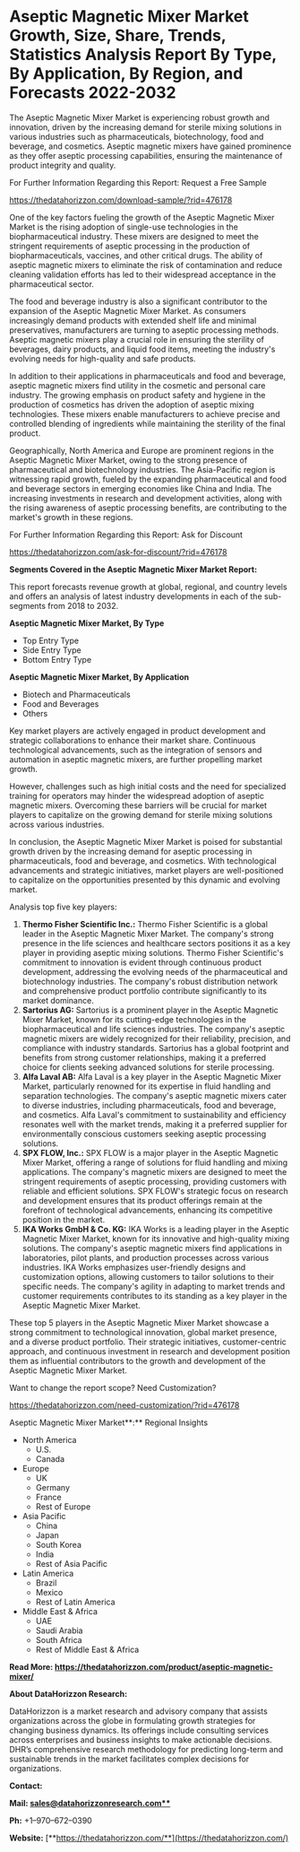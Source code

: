 ﻿# **Aseptic Magnetic Mixer Market Growth, Size, Share, Trends, Statistics Analysis Report By Type, By Application, By Region, and Forecasts 2022-2032**

The Aseptic Magnetic Mixer Market is experiencing robust growth and innovation, driven by the increasing demand for sterile mixing solutions in various industries such as pharmaceuticals, biotechnology, food and beverage, and cosmetics. Aseptic magnetic mixers have gained prominence as they offer aseptic processing capabilities, ensuring the maintenance of product integrity and quality.

For Further Information Regarding this Report: Request a Free Sample

<https://thedatahorizzon.com/download-sample/?rid=476178>

One of the key factors fueling the growth of the Aseptic Magnetic Mixer Market is the rising adoption of single-use technologies in the biopharmaceutical industry. These mixers are designed to meet the stringent requirements of aseptic processing in the production of biopharmaceuticals, vaccines, and other critical drugs. The ability of aseptic magnetic mixers to eliminate the risk of contamination and reduce cleaning validation efforts has led to their widespread acceptance in the pharmaceutical sector.

The food and beverage industry is also a significant contributor to the expansion of the Aseptic Magnetic Mixer Market. As consumers increasingly demand products with extended shelf life and minimal preservatives, manufacturers are turning to aseptic processing methods. Aseptic magnetic mixers play a crucial role in ensuring the sterility of beverages, dairy products, and liquid food items, meeting the industry's evolving needs for high-quality and safe products.

In addition to their applications in pharmaceuticals and food and beverage, aseptic magnetic mixers find utility in the cosmetic and personal care industry. The growing emphasis on product safety and hygiene in the production of cosmetics has driven the adoption of aseptic mixing technologies. These mixers enable manufacturers to achieve precise and controlled blending of ingredients while maintaining the sterility of the final product.

Geographically, North America and Europe are prominent regions in the Aseptic Magnetic Mixer Market, owing to the strong presence of pharmaceutical and biotechnology industries. The Asia-Pacific region is witnessing rapid growth, fueled by the expanding pharmaceutical and food and beverage sectors in emerging economies like China and India. The increasing investments in research and development activities, along with the rising awareness of aseptic processing benefits, are contributing to the market's growth in these regions.

For Further Information Regarding this Report: Ask for Discount

<https://thedatahorizzon.com/ask-for-discount/?rid=476178>

**Segments Covered in the Aseptic Magnetic Mixer Market Report:**

This report forecasts revenue growth at global, regional, and country levels and offers an analysis of latest industry developments in each of the sub-segments from 2018 to 2032.

**Aseptic Magnetic Mixer Market, By Type**

- Top Entry Type
- Side Entry Type
- Bottom Entry Type

**Aseptic Magnetic Mixer Market, By Application**

- Biotech and Pharmaceuticals
- Food and Beverages
- Others

Key market players are actively engaged in product development and strategic collaborations to enhance their market share. Continuous technological advancements, such as the integration of sensors and automation in aseptic magnetic mixers, are further propelling market growth.

However, challenges such as high initial costs and the need for specialized training for operators may hinder the widespread adoption of aseptic magnetic mixers. Overcoming these barriers will be crucial for market players to capitalize on the growing demand for sterile mixing solutions across various industries.

In conclusion, the Aseptic Magnetic Mixer Market is poised for substantial growth driven by the increasing demand for aseptic processing in pharmaceuticals, food and beverage, and cosmetics. With technological advancements and strategic initiatives, market players are well-positioned to capitalize on the opportunities presented by this dynamic and evolving market.



Analysis top five key players:

1. **Thermo Fisher Scientific Inc.:** Thermo Fisher Scientific is a global leader in the Aseptic Magnetic Mixer Market. The company's strong presence in the life sciences and healthcare sectors positions it as a key player in providing aseptic mixing solutions. Thermo Fisher Scientific's commitment to innovation is evident through continuous product development, addressing the evolving needs of the pharmaceutical and biotechnology industries. The company's robust distribution network and comprehensive product portfolio contribute significantly to its market dominance.
1. **Sartorius AG:** Sartorius is a prominent player in the Aseptic Magnetic Mixer Market, known for its cutting-edge technologies in the biopharmaceutical and life sciences industries. The company's aseptic magnetic mixers are widely recognized for their reliability, precision, and compliance with industry standards. Sartorius has a global footprint and benefits from strong customer relationships, making it a preferred choice for clients seeking advanced solutions for sterile processing.
1. **Alfa Laval AB:** Alfa Laval is a key player in the Aseptic Magnetic Mixer Market, particularly renowned for its expertise in fluid handling and separation technologies. The company's aseptic magnetic mixers cater to diverse industries, including pharmaceuticals, food and beverage, and cosmetics. Alfa Laval's commitment to sustainability and efficiency resonates well with the market trends, making it a preferred supplier for environmentally conscious customers seeking aseptic processing solutions.
1. **SPX FLOW, Inc.:** SPX FLOW is a major player in the Aseptic Magnetic Mixer Market, offering a range of solutions for fluid handling and mixing applications. The company's magnetic mixers are designed to meet the stringent requirements of aseptic processing, providing customers with reliable and efficient solutions. SPX FLOW's strategic focus on research and development ensures that its product offerings remain at the forefront of technological advancements, enhancing its competitive position in the market.
1. **IKA Works GmbH & Co. KG:** IKA Works is a leading player in the Aseptic Magnetic Mixer Market, known for its innovative and high-quality mixing solutions. The company's aseptic magnetic mixers find applications in laboratories, pilot plants, and production processes across various industries. IKA Works emphasizes user-friendly designs and customization options, allowing customers to tailor solutions to their specific needs. The company's agility in adapting to market trends and customer requirements contributes to its standing as a key player in the Aseptic Magnetic Mixer Market.

These top 5 players in the Aseptic Magnetic Mixer Market showcase a strong commitment to technological innovation, global market presence, and a diverse product portfolio. Their strategic initiatives, customer-centric approach, and continuous investment in research and development position them as influential contributors to the growth and development of the Aseptic Magnetic Mixer Market.



Want to change the report scope? Need Customization?

<https://thedatahorizzon.com/need-customization/?rid=476178>

Aseptic Magnetic Mixer Market**:** Regional Insights

- North America
  - U.S.
  - Canada
- Europe
  - UK
  - Germany
  - France
  - Rest of Europe
- Asia Pacific
  - China
  - Japan
  - South Korea
  - India
  - Rest of Asia Pacific
- Latin America
  - Brazil
  - Mexico
  - Rest of Latin America
- Middle East & Africa
  - UAE
  - Saudi Arabia
  - South Africa
  - Rest of Middle East & Africa

**Read More: https://thedatahorizzon.com/product/aseptic-magnetic-mixer/**

**About DataHorizzon Research:**

DataHorizzon is a market research and advisory company that assists organizations across the globe in formulating growth strategies for changing business dynamics. Its offerings include consulting services across enterprises and business insights to make actionable decisions. DHR’s comprehensive research methodology for predicting long-term and sustainable trends in the market facilitates complex decisions for organizations.

**Contact:**

**Mail: [sales@datahorizzonresearch.com**](mailto:sales@datahorizzonresearch.com)**

**Ph:** +1–970–672–0390

**Website:** [**https://thedatahorizzon.com/**](https://thedatahorizzon.com/)


